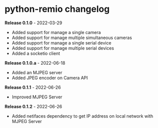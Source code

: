 # python-remio changelog

**Release 0.1.0** - 2022-03-29
- Added support for manage a single camera
- Added support for manage multiple simultaneous cameras
- Added support for manage a single serial device
- Added support for manage multiple serial devices
- Added a socketio client

**Release 0.1.0.a** - 2022-06-18
- Added an MJPEG server
- Added JPEG encoder on Camera API

**Release 0.1.1** - 2022-06-26
- Improved MJPEG Server

**Release 0.1.2** - 2022-06-26
- Added netifaces dependency to get IP address on local network with MJPEG Server